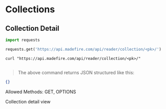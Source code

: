 # Collections

## Collection Detail

```python
import requests

requests.get('https://api.madefire.com/api/reader/collection/<pk>/')
```

```shell
curl "https://api.madefire.com/api/reader/collection/<pk>/"
```

```javascript
```

> The above command returns JSON structured like this:

```json
{}
```

Allowed Methods: GET, OPTIONS

Collection detail view
